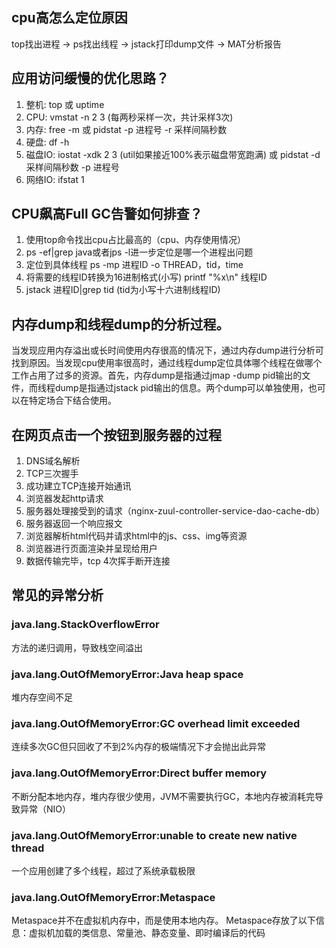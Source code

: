 ## cpu高怎么定位原因
top找出进程 -> ps找出线程 -> jstack打印dump文件 -> MAT分析报告

## 应用访问缓慢的优化思路？
1. 整机: top 或 uptime
2. CPU: vmstat -n 2 3  (每两秒采样一次，共计采样3次)
3. 内存: free -m 或 pidstat -p 进程号 -r 采样间隔秒数
4. 硬盘: df -h
5. 磁盘IO: iostat -xdk 2 3   (util如果接近100%表示磁盘带宽跑满) 或  pidstat -d 采样间隔秒数 -p 进程号
6. 网络IO: ifstat 1

## CPU飙高Full GC告警如何排查？
1. 使用top命令找出cpu占比最高的（cpu、内存使用情况）
2. ps -ef|grep java或者jps -l进一步定位是哪一个进程出问题
3. 定位到具体线程 ps -mp 进程ID -o THREAD，tid，time
4. 将需要的线程ID转换为16进制格式(小写) printf "%x\n" 线程ID
5. jstack 进程ID|grep tid  (tid为小写十六进制线程ID)

## 内存dump和线程dump的分析过程。
当发现应用内存溢出或长时间使用内存很高的情况下，通过内存dump进行分析可找到原因。当发现cpu使用率很高时，通过线程dump定位具体哪个线程在做哪个工作占用了过多的资源。首先，内存dump是指通过jmap -dump pid输出的文件，而线程dump是指通过jstack pid输出的信息。两个dump可以单独使用，也可以在特定场合下结合使用。

## 在网页点击一个按钮到服务器的过程
1. DNS域名解析
2. TCP三次握手
3. 成功建立TCP连接开始通讯
4. 浏览器发起http请求
5. 服务器处理接受到的请求（nginx-zuul-controller-service-dao-cache-db）
6. 服务器返回一个响应报文
7. 浏览器解析html代码并请求html中的js、css、img等资源
8. 浏览器进行页面渲染并呈现给用户
9. 数据传输完毕，tcp 4次挥手断开连接

## 常见的异常分析

### java.lang.StackOverflowError
方法的递归调用，导致栈空间溢出

### java.lang.OutOfMemoryError:Java heap space
堆内存空间不足

### java.lang.OutOfMemoryError:GC overhead limit exceeded
连续多次GC但只回收了不到2%内存的极端情况下才会抛出此异常

### java.lang.OutOfMemoryError:Direct buffer memory
不断分配本地内存，堆内存很少使用，JVM不需要执行GC，本地内存被消耗完导致异常（NIO）

### java.lang.OutOfMemoryError:unable to create new native thread
一个应用创建了多个线程，超过了系统承载极限

### java.lang.OutOfMemoryError:Metaspace
Metaspace并不在虚拟机内存中，而是使用本地内存。
Metaspace存放了以下信息：虚拟机加载的类信息、常量池、静态变量、即时编译后的代码